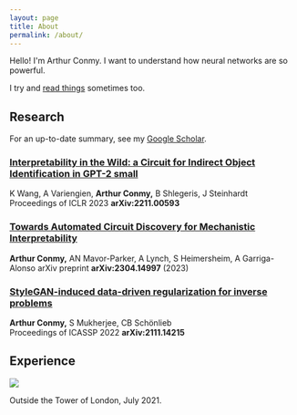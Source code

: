 ```yaml
---
layout: page
title: About
permalink: /about/
---
```


Hello! I'm Arthur Conmy. I want to understand how neural networks are so powerful.

<!-- Hello! I'm Arthur Conmy. I finished my undergraduate maths degree at Trinity College, Cambridge in June 2022. I am hoping to do as much good as possible - I am working on the alignment problem. I am interning at [Redwood Research](https://www.redwoodresearch.org/) in Berkeley, California. -->

I try and [read things]() sometimes too.


## Research 

For an up-to-date summary, see my <a href="https://scholar.google.com/citations?user=DS2Cx2sAAAAJ">Google Scholar</a>.

### [Interpretability in the Wild: a Circuit for Indirect Object Identification in GPT-2 small](https://arxiv.org/abs/2211.00593) 
K Wang, A Variengien, **Arthur Conmy,** B Shlegeris, J Steinhardt  
Proceedings of ICLR 2023 **arXiv:2211.00593**

### [Towards Automated Circuit Discovery for Mechanistic Interpretability](https://arxiv.org/abs/2304.14997) 
**Arthur Conmy,** AN Mavor-Parker, A Lynch, S Heimersheim, A Garriga-Alonso 
arXiv preprint **arXiv:2304.14997** (2023)

### [StyleGAN-induced data-driven regularization for inverse problems](https://arxiv.org/abs/2111.14215)
**Arthur Conmy,** S Mukherjee, CB Schönlieb  
Proceedings of ICASSP 2022 **arXiv:2111.14215**

## Experience

<!-- ## Other things
Everything else is a <a href = "/">post</a>. -->

<img src="../assets/tower.jpeg">

Outside the Tower of London, July 2021.

<!-- [^fn1]: We put together a workshop on AI Safety too, loo. -->
<!-- <details><summary>Click to expand!</summary> Here is some more text</details> -->
<!-- [jekyll-organization]: https://github.com/jekyll -->
<!-- <html> -->
<!-- <body> -->
<!--  -->
<!-- {% include text-expand.html %} -->
<!-- </body> -->
<!-- </html> -->